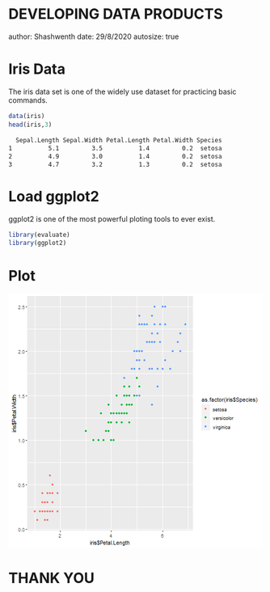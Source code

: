 DEVELOPING DATA PRODUCTS
========================================================
author: Shashwenth
date: 29/8/2020
autosize: true

Iris Data
========================================================
The iris data set is one of the widely use dataset for practicing basic commands.

```r
data(iris)
head(iris,3)
```

```
  Sepal.Length Sepal.Width Petal.Length Petal.Width Species
1          5.1         3.5          1.4         0.2  setosa
2          4.9         3.0          1.4         0.2  setosa
3          4.7         3.2          1.3         0.2  setosa
```

Load ggplot2
========================================================
ggplot2 is one of the most powerful ploting tools to ever exist.

```r
library(evaluate)
library(ggplot2)
```

Plot 
========================================================

![plot of chunk unnamed-chunk-3](rpitch-figure/unnamed-chunk-3-1.png)

THANK YOU
========================================================
